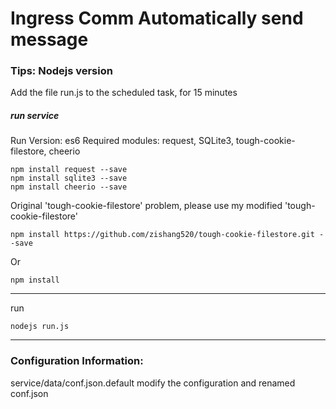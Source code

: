 # Ingress Comm Automatically send message

### Tips: Nodejs version

Add the file run.js to the scheduled task, for 15 minutes

##### run service

Run Version: es6
Required modules: request, SQLite3, tough-cookie-filestore, cheerio

```shell
npm install request --save
npm install sqlite3 --save
npm install cheerio --save
```

Original 'tough-cookie-filestore' problem, please use my modified 'tough-cookie-filestore'

```shell
npm install https://github.com/zishang520/tough-cookie-filestore.git --save
```

Or

```shell
npm install
```

---------------------------------------
run

```nodejs
nodejs run.js
```

---------------------------------------
### Configuration Information:

service/data/conf.json.default modify the configuration and renamed conf.json